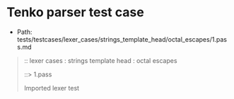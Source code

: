 # Tenko parser test case

- Path: tests/testcases/lexer_cases/strings_template_head/octal_escapes/1.pass.md

> :: lexer cases : strings template head : octal escapes
>
> ::> 1.pass
>
> Imported lexer test
>
> <template head> include a NUL byte (legal in both modes, the only exception)

## PASS

## Input

`````js
`\0${"<--"}`
`````

## Output

_Note: the whole output block is auto-generated. Manual changes will be overwritten!_

Below follow outputs in five parsing modes: sloppy, sloppy+annexb, strict script, module, module+annexb.

Note that the output parts are auto-generated by the test runner to reflect actual result.

### Sloppy mode

Parsed with script goal and as if the code did not start with strict mode header.

`````
ast: {
  type: 'Program',
  loc:{start:{line:1,column:0},end:{line:1,column:12},source:''},
  body: [
    {
      type: 'ExpressionStatement',
      loc:{start:{line:1,column:0},end:{line:1,column:12},source:''},
      expression: {
        type: 'TemplateLiteral',
        loc:{start:{line:1,column:0},end:{line:1,column:12},source:''},
        expressions: [
          {
            type: 'Literal',
            loc:{start:{line:1,column:5},end:{line:1,column:10},source:''},
            value: '<--',
            raw: '"<--"'
          }
        ],
        quasis: [
          {
            type: 'TemplateElement',
            loc:{start:{line:1,column:1},end:{line:1,column:3},source:''},
            tail: false,
            value: { raw: '\\0', cooked: '\x00' }
          },
          {
            type: 'TemplateElement',
            loc:{start:{line:1,column:11},end:{line:1,column:11},source:''},
            tail: true,
            value: { raw: '', cooked: '' }
          }
        ]
      }
    }
  ]
}

tokens (5x):
       TICK_HEAD STRING_DOUBLE TICK_TAIL ASI
`````

### Strict mode

Parsed with script goal but as if it was starting with `"use strict"` at the top.

_Output same as sloppy mode._

### Module goal

Parsed with the module goal.

_Output same as sloppy mode._

### Sloppy mode with AnnexB

Parsed with script goal with AnnexB rules enabled and as if the code did not start with strict mode header.

_Output same as sloppy mode._

### Module goal with AnnexB

Parsed with the module goal with AnnexB rules enabled.

_Output same as sloppy mode._

## AST Printer

Printer output different from input [sloppy][annexb:no]:

````js
`\0${"<--"}`;
````

Produces same AST
